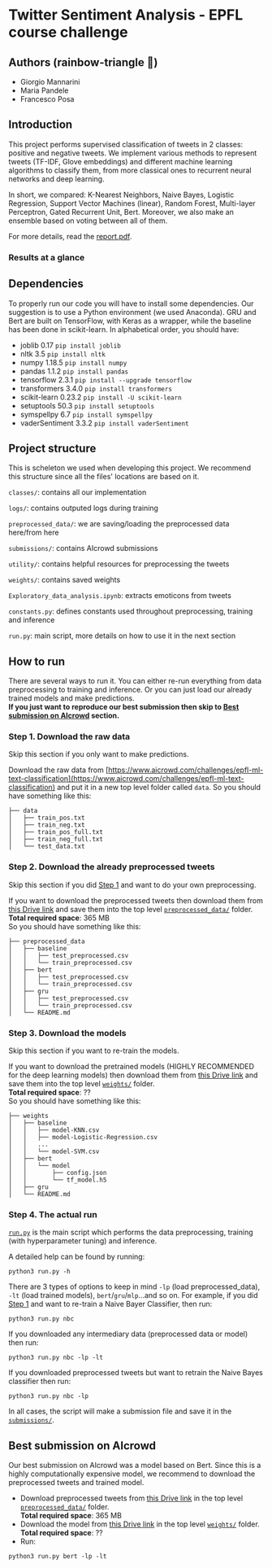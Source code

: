 # Twitter Sentiment Analysis - EPFL course challenge

## Authors (rainbow-triangle 🌈)

* Giorgio Mannarini
* Maria Pandele
* Francesco Posa

## Introduction
This project performs supervised classification of tweets in 2 classes: 
positive and negative tweets. We implement various methods to represent tweets
(TF-IDF, Glove embeddings) and different machine learning algorithms to classify
them, from more classical ones to recurrent neural networks and deep learning.

In short, we compared: K-Nearest Neighbors, Naive Bayes, Logistic Regression,
Support Vector Machines (linear), Random Forest, Multi-layer Perceptron, Gated
Recurrent Unit, Bert. Moreover, we also make an ensemble based on voting
between all of them.  

For more details, read the [report.pdf](https://github.com/mapaaa/ml-project2/tree/master/report.pdf).

### Results at a glance

## Dependencies
To properly run our code you will have to install some dependencies. Our 
suggestion is to use a Python environment (we used Anaconda). 
GRU and Bert are built on TensorFlow, with Keras as a wrapper, while the 
baseline has been done in scikit-learn. In alphabetical order, you should have:

- joblib 0.17 `pip install joblib`
- nltk 3.5 `pip install nltk`
- numpy 1.18.5 `pip install numpy`
- pandas 1.1.2 `pip install pandas`
- tensorflow 2.3.1 `pip install --upgrade tensorflow`
- transformers 3.4.0  `pip install transformers`
- scikit-learn 0.23.2 `pip install -U scikit-learn`
- setuptools 50.3 `pip install setuptools`
- symspellpy 6.7 `pip install symspellpy`
- vaderSentiment 3.3.2 `pip install vaderSentiment`

## Project structure

This is scheleton we used when developing this project. We recommend this
structure since all the files' locations are based on it.

`classes/`: contains all our implementation

`logs/`: contains outputed logs during training

`preprocessed_data/`: we are saving/loading the preprocessed data here/from here

`submissions/`: contains AIcrowd submissions

`utility/`: contains helpful resources for preprocessing the tweets

`weights/`: contains saved weights

`Exploratory_data_analysis.ipynb`: extracts emoticons from tweets

`constants.py`: defines constants used throughout preprocessing, training and
inference

`run.py`: main script, more details on how to use it in the next section

## How to run

There are several ways to run it. You can either re-run everything from data
preprocessing to training and inference. Or you can just load our already
trained models and make predictions.  
**If you just want to reproduce our best
submission then skip to [Best submission on AIcrowd](#best-submission-on-aicrowd)
section.**

### Step 1. Download the raw data
Skip this section if you only want to make predictions.

Download the raw data from [https://www.aicrowd.com/challenges/epfl-ml-text-classification](https://www.aicrowd.com/challenges/epfl-ml-text-classification)
and put it in a new top level folder called `data`.
So you should have something like this:
```
├── data
│   ├── train_pos.txt
│   ├── train_neg.txt
│   ├── train_pos_full.txt
│   ├── train_neg_full.txt
│   └── test_data.txt
```

### Step 2. Download the already preprocessed tweets
Skip this section if you did [Step 1](#step-1-download-the-raw-data) and want
to do your own preprocessing.

If you want to download the preprocessed tweets then download them from 
[this Drive link](https://drive.google.com/drive/folders/16izsD7W0SG3AF094cW0JpcfnPFRF1aXY?usp=sharing)
and save them into the top level [`preprocessed_data/`](https://github.com/mapaaa/ml-project2/tree/master/preprocessed_data)
folder.  
**Total required space**: 365 MB  
So you should have something like this:
```
├── preprocessed_data
│   ├── baseline
│   │   ├── test_preprocessed.csv   
│   │   └── train_preprocessed.csv
│   ├── bert
│   │   ├── test_preprocessed.csv   
│   │   └── train_preprocessed.csv
│   ├── gru
│   │   ├── test_preprocessed.csv   
│   │   └── train_preprocessed.csv
│   └── README.md
```

### Step 3. Download the models
Skip this section if you want to re-train the models.

If you want to download the pretrained models (HIGHLY RECOMMENDED for the
deep learning models) then download them from [this Drive link](https://drive.google.com/drive/folders/1o_exDi-gA0X1kSBTl9qUPpEGWZBX-MFy?usp=sharing)
and save them into the top level [`weights/`](https://github.com/mapaaa/ml-project2/tree/master/weights)
folder.  
**Total required space**: ??  
So you should have something like this:
```
├── weights
│   ├── baseline
│   │   ├── model-KNN.csv   
│   │   ├── model-Logistic-Regression.csv   
│   │   ...
│   │   └── model-SVM.csv
│   ├── bert
│   │   └── model
│   │       ├── config.json
│   │       └── tf_model.h5
│   ├── gru
│   └── README.md
```

### Step 4. The actual run
[`run.py`](https://github.com/mapaaa/ml-project2/tree/master/run.py) is the
main script which performs the data preprocessing, training (with hyperparameter
tuning) and inference.

A detailed help can be found by running:
```
python3 run.py -h
```

There are 3 types of options to keep in mind `-lp` (load preprocessed\_data), 
`-lt` (load trained models), `bert`/`gru`/`mlp`...and so on.
For example, if you did [Step 1](#step-1-download-the-raw-data) and want to
re-train a Naive Bayer Classifier, then run:
```
python3 run.py nbc
```
If you downloaded any intermediary data (preprocessed data or model) then run:
```
python3 run.py nbc -lp -lt
```
If you downloaded preprocessed tweets but want to retrain the Naive Bayes
classifier then run:
```
python3 run.py nbc -lp
```

In all cases, the script will make a submission file and save it in the
[`submissions/`](https://github.com/mapaaa/ml-project2/tree/master/submissions).


## Best submission on AIcrowd
Our best submission on AIcrowd was a model based on Bert. Since this is a highly
computationally expensive model, we recommend to download the preprocessed 
tweets and trained model.

* Download preprocessed tweets from [this Drive link](https://drive.google.com/drive/folders/16izsD7W0SG3AF094cW0JpcfnPFRF1aXY?usp=sharing)
in the top level [`preprocessed_data/`](https://github.com/mapaaa/ml-project2/tree/master/preprocessed_data)
folder.  
**Total required space**: 365 MB
* Download the model from [this Drive link](https://drive.google.com/drive/folders/1o_exDi-gA0X1kSBTl9qUPpEGWZBX-MFy?usp=sharing)
in the top level [`weights/`](https://github.com/mapaaa/ml-project2/tree/master/weights)
folder.  
**Total required space**: ??
* Run:
```
python3 run.py bert -lp -lt
```
